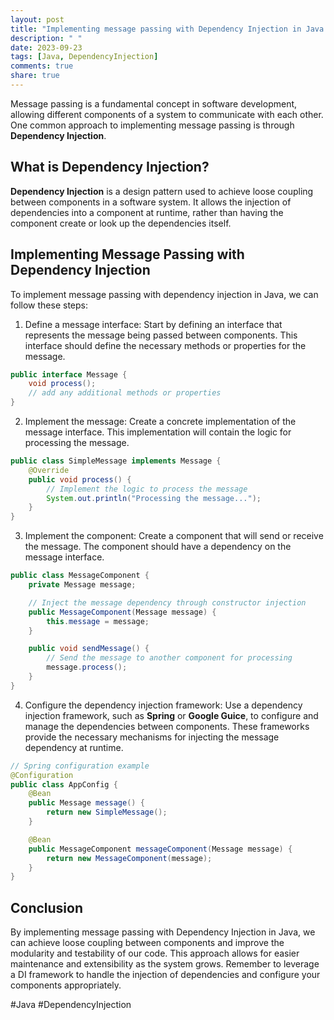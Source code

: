 ```yaml
---
layout: post
title: "Implementing message passing with Dependency Injection in Java."
description: " "
date: 2023-09-23
tags: [Java, DependencyInjection]
comments: true
share: true
---
```


Message passing is a fundamental concept in software development, allowing different components of a system to communicate with each other. One common approach to implementing message passing is through **Dependency Injection**.

## What is Dependency Injection?

**Dependency Injection** is a design pattern used to achieve loose coupling between components in a software system. It allows the injection of dependencies into a component at runtime, rather than having the component create or look up the dependencies itself.

## Implementing Message Passing with Dependency Injection

To implement message passing with dependency injection in Java, we can follow these steps:

1. Define a message interface: Start by defining an interface that represents the message being passed between components. This interface should define the necessary methods or properties for the message.

```java
public interface Message {
    void process();
    // add any additional methods or properties
}
```

2. Implement the message: Create a concrete implementation of the message interface. This implementation will contain the logic for processing the message.

```java
public class SimpleMessage implements Message {
    @Override
    public void process() {
        // Implement the logic to process the message
        System.out.println("Processing the message...");
    }
}
```

3. Implement the component: Create a component that will send or receive the message. The component should have a dependency on the message interface.

```java
public class MessageComponent {
    private Message message;

    // Inject the message dependency through constructor injection
    public MessageComponent(Message message) {
        this.message = message;
    }

    public void sendMessage() {
        // Send the message to another component for processing
        message.process();
    }
}
```

4. Configure the dependency injection framework: Use a dependency injection framework, such as **Spring** or **Google Guice**, to configure and manage the dependencies between components. These frameworks provide the necessary mechanisms for injecting the message dependency at runtime.

```java
// Spring configuration example
@Configuration
public class AppConfig {
    @Bean
    public Message message() {
        return new SimpleMessage();
    }

    @Bean
    public MessageComponent messageComponent(Message message) {
        return new MessageComponent(message);
    }
}
```

## Conclusion

By implementing message passing with Dependency Injection in Java, we can achieve loose coupling between components and improve the modularity and testability of our code. This approach allows for easier maintenance and extensibility as the system grows. Remember to leverage a DI framework to handle the injection of dependencies and configure your components appropriately.

#Java #DependencyInjection